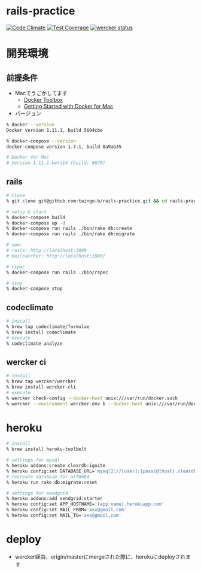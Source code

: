 # rails-practice

[![Code Climate](https://codeclimate.com/github/twingo-b/rails-practice/badges/gpa.svg)](https://codeclimate.com/github/twingo-b/rails-practice) [![Test Coverage](https://codeclimate.com/github/twingo-b/rails-practice/badges/coverage.svg)](https://codeclimate.com/github/twingo-b/rails-practice/coverage) [![wercker status](https://app.wercker.com/status/4b21481ab2c04b61ed9e05258d6e709e/s "wercker status")](https://app.wercker.com/project/bykey/4b21481ab2c04b61ed9e05258d6e709e)

# 開発環境
## 前提条件
- Macでうごかしてます
    - [Docker Toolbox](https://www.docker.com/products/docker-toolbox)
    - [Getting Started with Docker for Mac](https://beta.docker.com/docs/mac/getting-started/)
- バージョン

```bash
% docker --version
Docker version 1.11.1, build 5604cbe

% docker-compose --version
docker-compose version 1.7.1, build 0a9ab35

# Docker for Mac
# Version 1.11.1-beta14 (build: 8670)
```

## rails
```bash
# clone
% git clone git@github.com:twingo-b/rails-practice.git && cd rails-practice

# setup & start
% docker-compose build
% docker-compose up -d
% docker-compose run rails ./bin/rake db:create
% docker-compose run rails ./bin/rake db:migrate

# see:
# rails: http://localhost:3000
# mailcatcher: http://localhost:1080/

# rspec
% docker-compose run rails ./bin/rspec

# stop
% docker-compose stop
```

## codeclimate
```bash
# install
% brew tap codeclimate/formulae
% brew install codeclimate
# execute
% codeclimate analyze
```

## wercker ci
```bash
# install
% brew tap wercker/wercker
% brew install wercker-cli
# execute
% wercker check-config --docker-host unix:///var/run/docker.sock
% wercker --environment wercker.env b --docker-host unix:///var/run/docker.sock
```

# heroku
```bash
# install
% brew install heroku-toolbelt

# settings for mysql
% heroku addons:create cleardb:ignite
% heroku config:set DATABASE_URL='mysql2://[user]:[pass]@[host].cleardb.net/[db]?reconnect=true&encoding=utf8mb4&collation=utf8mb4_general_ci'
# recreate database for utf8mb4
% heroku run rake db:migrate:reset

# settings for sendgrid
% heroku addons:add sendgrid:starter
% heroku config:set APP_HOSTNAME='[app name].herokuapp.com'
% heroku config:set MAIL_FROM='xxx@gmail.com'
% heroku config:set MAIL_TO='xxx@gmail.com'
```

# deploy
- wercker経由、origin/masterにmergeされた際に、herokuにdeployされます